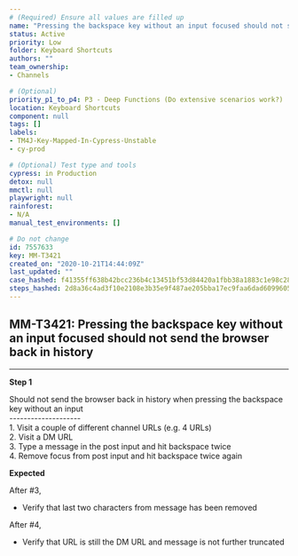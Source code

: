 ```yaml
---
# (Required) Ensure all values are filled up
name: "Pressing the backspace key without an input focused should not send the browser back in history"
status: Active
priority: Low
folder: Keyboard Shortcuts
authors: ""
team_ownership: 
- Channels

# (Optional)
priority_p1_to_p4: P3 - Deep Functions (Do extensive scenarios work?)
location: Keyboard Shortcuts
component: null
tags: []
labels: 
- TM4J-Key-Mapped-In-Cypress-Unstable
- cy-prod

# (Optional) Test type and tools
cypress: in Production
detox: null
mmctl: null
playwright: null
rainforest: 
- N/A
manual_test_environments: []

# Do not change
id: 7557633
key: MM-T3421
created_on: "2020-10-21T14:44:09Z"
last_updated: ""
case_hashed: f41355ff638b42bcc236b4c13451bf53d84420a1fbb38a1883c1e98c28ce1e4c9a1178b2fe05e7ba0de29318f4b0b8c8
steps_hashed: 2d8a36c4ad3f10e2108e3b35e9f487ae205bba17ec9faa6dad60996055674c4b4b8c531f3cccb5b1ca789ec22cdbc65f
---
```


<!-- (Auto-generated) Based on frontmatter's "key" and "name" -->

## MM-T3421: Pressing the backspace key without an input focused should not send the browser back in history

---

**Step 1**

Should not send the browser back in history when pressing the backspace key without an input\
\--------------------\
1\. Visit a couple of different channel URLs (e.g. 4 URLs)\
2\. Visit a DM URL\
3\. Type a message in the post input and hit backspace twice\
4\. Remove focus from post input and hit backspace twice again

**Expected**

After #3,

- Verify that last two characters from message has been removed

After #4,

- Verify that URL is still the DM URL and message is not further truncated
